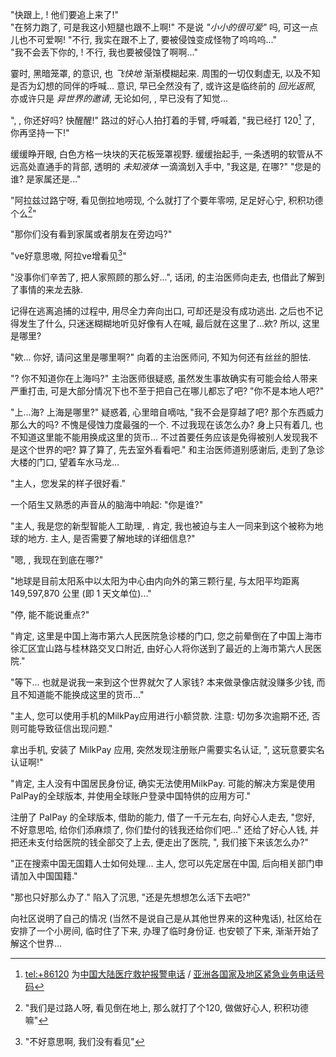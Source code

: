 <part-head no="1.1" title="梦の开始" />

"快跟上, <uv p='h1'/>! 他们要追上来了!"  
"在努力跑了, 可是我这小短腿也跟不上啊!" 不是说 *"小小的很可爱"* 吗, 可这一点儿也不可爱啊! "不行, 我实在跟不上了, 要被侵蚀变成怪物了呜呜呜..."  
"我不会丢下你的, <uv p='h1'/>! 不行, 我也要被侵蚀了啊啊..."  

霎时, 黑暗笼罩, <uv p='h1'/>的意识, 也 *飞快地* 渐渐模糊起来. 周围的一切仅剩虚无, 以及不知是否为幻想的同伴的呼喊... 意识, 早已全然没有了, 或许这是临终前的 *回光返照*, 亦或许只是 *异世界的邀请*, 无论如何, <uv p='h1'/>, 早已没有了知觉...

"<uv p='h1/honorific/wuu'/>, <uv p='h1/honorific/wuu'/>, 你还好吗? 快醒醒!" 路过的好心人拍打着<uv p='h1'/>的手臂, 呼喊着, "我已经打 120[^1] 了, 你再坚持一下!"

<uv p='h1'/>缓缓睁开眼, 白色方格一块块的天花板笼罩视野. <uv p='h1'/>缓缓抬起手, 一条透明的软管从不远高处直通手的背部, 透明的 *未知液体* 一滴滴划入手中, "我这是, 在哪?"
"您是<uv p='h1/pron'/>的谁? 是家属还是..."

"阿拉兹过路宁呀, 看见<uv p='h1/pron'/>倒拉地唠现, 个么就打了个要年零唠, 足足好心宁, 积积功德个么[^2]"

"那你们没有看到<uv p='h1/pron'/>家属或者朋友在旁边吗?"

"ve好意思嗷, 阿拉ve增看见[^3]"

"没事你们辛苦了, 把人家照顾的那么好...", 话闭, <uv p='h1'/>的主治医师向<uv p='h1/pron'/>走去, <uv p='h1'/>也借此了解到了事情的来龙去脉.

记得在逃离追捕的过程中, <uv p='h1'/>用尽全力奔向出口, 可却还是没有成功逃出. 之后<uv p='h1/pron'/>也不记得发生了什么, 只迷迷糊糊地听见好像有人在喊<uv p='h1/pron'/>, 最后就在这里了...欸? 所以, 这里是哪里?

"欸... 你好, 请问这里是哪里啊?" <uv p='h1'/>向着<uv p='h1/pron'/>的主治医师问, 不知为何还有丝丝的胆怯.

"? 你不知道你在上海吗?" 主治医师很疑惑, 虽然发生事故确实有可能会给人带来严重打击, 可是大部分情况下也不至于把自己在哪儿都忘了吧? "你不是本地人吧?"

"上...海? 上海是哪里?" <uv p='h1'/>疑惑着, 心里暗自嘀咕, "我不会是穿越了吧? 那个东西威力那么大的吗? 不愧是侵蚀力度最强的一个. 不过我现在该怎么办? 身上只有着几<uv p='world/currency'/>, 也不知道这里能不能用<uv p='world/currency'/>换成这里的货币... 不过首要任务应该是免得被别人发现我不是这个世界的吧? 算了算了, 先去室外看看吧." <uv p='h1'/>和主治医师道别感谢后, 走到了急诊大楼的门口, 望着车水马龙...

"主人，您发呆的样子很好看."

一个陌生又熟悉的声音从<uv p='h1'/>的脑海中响起: "你是谁?"

"主人, 我是您的新型智能人工助理, <uv p='fy'/>. 肯定, 我也被迫与主人一同来到这个被称为<cb>地球</cb>的地方. 主人, 是否需要了解<cb>地球</cb>的详细信息?"

"嗯, <uv p='fy'/>, 我现在到底在哪?"

"地球是目前太阳系中以太阳为中心由内向外的第三颗行星, 与太阳平均距离 149,597,870 公里 (即 1 天文单位)..."

"停, 能不能说重点?"

"肯定, 这里是中国上海市第六人民医院急诊楼的门口, 您之前晕倒在了中国上海市徐汇区宜山路与桂林路交叉口附近, 由好心人将你送到了最近的上海市第六人民医院."

"等下... 也就是说我一来到这个世界就欠了人家钱? 本来做录像店就没赚多少钱, 而且不知道<uv p='world/currency'/>能不能换成这里的货币..."

"主人, 您可以使用<cb>手机</cb>的<cb>MilkPay</cb>应用进行小额贷款. 注意: 切勿多次逾期不还, 否则可能导致征信出现问题."

<uv p='h1'/>拿出手机, 安装了 MilkPay 应用, 突然发现注册账户需要实名认证, "<uv p='fy'/>, 这玩意要实名认证啊!"

"肯定, 主人没有中国居民身份证, 确实无法使用<cb>MilkPay</cb>. 可能的解决方案是使用<cb>PalPay</cb>的全球版本, 并使用全球账户登录中国特供的应用方可."

<uv p='h1'/>注册了 PalPay 的全球版本, 借助<uv p='fy'/>的能力, 借了一千元左右, 向好心人走去, "您好, 不好意思哈, 给你们添麻烦了, 你们垫付的钱我还给你们吧..." <uv p='h1'/>还给了好心人钱, 并把还未支付给医院的钱全部交了上去, 便走出了医院, "<uv p='fy'/>, 我们接下来该怎么办?"

"正在搜索<cb>中国无国籍人士如何处理</cb>... 主人, 您可以先定居在中国, 后向相关部门申请加入中国国籍."

"那也只好那么办了." <uv p='h1'/>陷入了沉思, "还是先想想怎么活下去吧?"   

<uv p='h1'/> 向社区说明了自己的情况 (当然不是说自己是从其他世界来的这种鬼话), 社区给<uv p='h1/'/>在安排了一个小房间, 临时住了下来, 办理了临时身份证. <uv p='h1'/>也安顿了下来, 渐渐开始了解这个世界...

[^1]: <tel:+86120> 为[中国大陆医疗救护报警电话](https://www.gov.cn/ztzl/yjzn/content_562406.htm) / [亚洲各国家及地区紧急业务电话号码](https://zh.wikipedia.org/wiki/緊急救難電話號碼#亞洲)

[^2]: "我们是过路人呀, 看见<uv p='h1/pron'/>倒在地上, 那么就打了个120, 做做好心人, 积积功德嘛"

[^3]: "不好意思啊, 我们没有看见"
